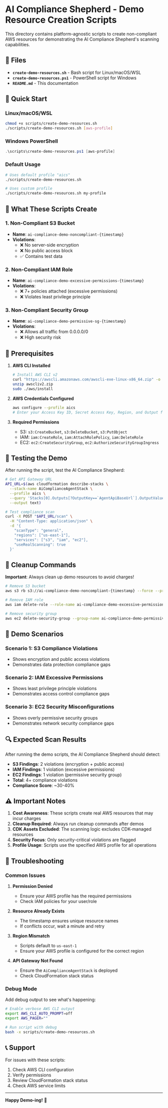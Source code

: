# AI Compliance Shepherd - Demo Resource Creation Scripts

This directory contains platform-agnostic scripts to create non-compliant AWS resources for demonstrating the AI Compliance Shepherd's scanning capabilities.

## 📁 Files

- **`create-demo-resources.sh`** - Bash script for Linux/macOS/WSL
- **`create-demo-resources.ps1`** - PowerShell script for Windows
- **`README.md`** - This documentation

## 🚀 Quick Start

### Linux/macOS/WSL
```bash
chmod +x scripts/create-demo-resources.sh
./scripts/create-demo-resources.sh [aws-profile]
```

### Windows PowerShell
```powershell
.\scripts\create-demo-resources.ps1 [aws-profile]
```

### Default Usage
```bash
# Uses default profile "aics"
./scripts/create-demo-resources.sh

# Uses custom profile
./scripts/create-demo-resources.sh my-profile
```

## 🎯 What These Scripts Create

### 1. Non-Compliant S3 Bucket
- **Name**: `ai-compliance-demo-noncompliant-{timestamp}`
- **Violations**:
  - ❌ No server-side encryption
  - ❌ No public access block
  - ✅ Contains test data

### 2. Non-Compliant IAM Role
- **Name**: `ai-compliance-demo-excessive-permissions-{timestamp}`
- **Violations**:
  - ❌ 7+ policies attached (excessive permissions)
  - ❌ Violates least privilege principle

### 3. Non-Compliant Security Group
- **Name**: `ai-compliance-demo-permissive-sg-{timestamp}`
- **Violations**:
  - ❌ Allows all traffic from 0.0.0.0/0
  - ❌ High security risk

## 🔧 Prerequisites

1. **AWS CLI Installed**
   ```bash
   # Install AWS CLI v2
   curl "https://awscli.amazonaws.com/awscli-exe-linux-x86_64.zip" -o "awscliv2.zip"
   unzip awscliv2.zip
   sudo ./aws/install
   ```

2. **AWS Credentials Configured**
   ```bash
   aws configure --profile aics
   # Enter your Access Key ID, Secret Access Key, Region, and Output format
   ```

3. **Required Permissions**
   - S3: `s3:CreateBucket`, `s3:DeleteBucket`, `s3:PutObject`
   - IAM: `iam:CreateRole`, `iam:AttachRolePolicy`, `iam:DeleteRole`
   - EC2: `ec2:CreateSecurityGroup`, `ec2:AuthorizeSecurityGroupIngress`

## 🧪 Testing the Demo

After running the script, test the AI Compliance Shepherd:

```bash
# Get API Gateway URL
API_URL=$(aws cloudformation describe-stacks \
  --stack-name AiComplianceAgentStack \
  --profile aics \
  --query 'Stacks[0].Outputs[?OutputKey==`AgentApiBaseUrl`].OutputValue' \
  --output text)

# Test compliance scan
curl -X POST "$API_URL/scan" \
  -H "Content-Type: application/json" \
  -d '{
    "scanType": "general",
    "regions": ["us-east-1"],
    "services": ["s3", "iam", "ec2"],
    "useRealScanning": true
  }'
```

## 🧹 Cleanup Commands

**Important**: Always clean up demo resources to avoid charges!

```bash
# Remove S3 bucket
aws s3 rb s3://ai-compliance-demo-noncompliant-{timestamp} --force --profile aics

# Remove IAM role
aws iam delete-role --role-name ai-compliance-demo-excessive-permissions-{timestamp} --profile aics

# Remove security group
aws ec2 delete-security-group --group-name ai-compliance-demo-permissive-sg-{timestamp} --profile aics
```

## 🎯 Demo Scenarios

### Scenario 1: S3 Compliance Violations
- Shows encryption and public access violations
- Demonstrates data protection compliance gaps

### Scenario 2: IAM Excessive Permissions
- Shows least privilege principle violations
- Demonstrates access control compliance gaps

### Scenario 3: EC2 Security Misconfigurations
- Shows overly permissive security groups
- Demonstrates network security compliance gaps

## 🔍 Expected Scan Results

After running the demo scripts, the AI Compliance Shepherd should detect:

- **S3 Findings**: 2 violations (encryption + public access)
- **IAM Findings**: 1 violation (excessive permissions)
- **EC2 Findings**: 1 violation (permissive security group)
- **Total**: 4+ compliance violations
- **Compliance Score**: ~30-40%

## ⚠️ Important Notes

1. **Cost Awareness**: These scripts create real AWS resources that may incur charges
2. **Cleanup Required**: Always run cleanup commands after demos
3. **CDK Assets Excluded**: The scanning logic excludes CDK-managed resources
4. **Security Focus**: Only security-critical violations are flagged
5. **Profile Usage**: Scripts use the specified AWS profile for all operations

## 🐛 Troubleshooting

### Common Issues

1. **Permission Denied**
   - Ensure your AWS profile has the required permissions
   - Check IAM policies for your user/role

2. **Resource Already Exists**
   - The timestamp ensures unique resource names
   - If conflicts occur, wait a minute and retry

3. **Region Mismatch**
   - Scripts default to `us-east-1`
   - Ensure your AWS profile is configured for the correct region

4. **API Gateway Not Found**
   - Ensure the `AiComplianceAgentStack` is deployed
   - Check CloudFormation stack status

### Debug Mode

Add debug output to see what's happening:

```bash
# Enable verbose AWS CLI output
export AWS_CLI_AUTO_PROMPT=off
export AWS_PAGER=""

# Run script with debug
bash -x scripts/create-demo-resources.sh
```

## 📞 Support

For issues with these scripts:
1. Check AWS CLI configuration
2. Verify permissions
3. Review CloudFormation stack status
4. Check AWS service limits

---

**Happy Demo-ing!** 🎉